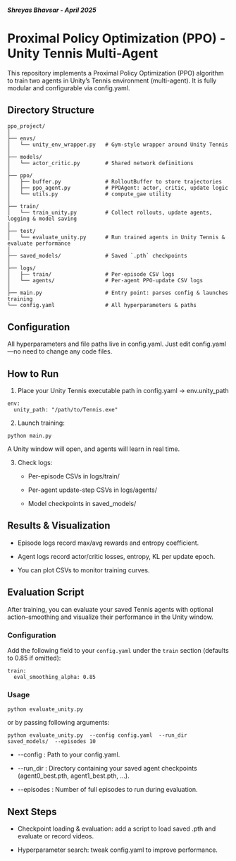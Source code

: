 
##### Shreyas Bhavsar - April 2025

# Proximal Policy Optimization (PPO) - Unity Tennis Multi-Agent
This repository implements a Proximal Policy Optimization (PPO) algorithm to train two agents in Unity’s Tennis environment (multi-agent). It is fully modular and configurable via config.yaml.

## Directory Structure
```
ppo_project/
│
├── envs/
│   └── unity_env_wrapper.py   # Gym-style wrapper around Unity Tennis
│
├── models/
│   └── actor_critic.py        # Shared network definitions
│
├── ppo/
│   ├── buffer.py              # RolloutBuffer to store trajectories
│   ├── ppo_agent.py           # PPOAgent: actor, critic, update logic
│   └── utils.py               # compute_gae utility
│
├── train/
│   └── train_unity.py         # Collect rollouts, update agents, logging & model saving
│
├── test/
│   └── evaluate_unity.py      # Run trained agents in Unity Tennis & evaluate performance
│
├── saved_models/              # Saved `.pth` checkpoints
│
├── logs/
│   ├── train/                 # Per-episode CSV logs
│   └── agents/                # Per-agent PPO-update CSV logs
│
├── main.py                    # Entry point: parses config & launches training
└── config.yaml                # All hyperparameters & paths
```


## Configuration

All hyperparameters and file paths live in config.yaml.
Just edit config.yaml—no need to change any code files.


## How to Run

1. Place your Unity Tennis executable path in config.yaml → env.unity_path

```
env:
  unity_path: "/path/to/Tennis.exe"
```

2. Launch training:

```
python main.py 
```

A Unity window will open, and agents will learn in real time.

3. Check logs:

	* Per-episode CSVs in logs/train/

	* Per-agent update-step CSVs in logs/agents/

	* Model checkpoints in saved_models/
	
	
## Results & Visualization

* Episode logs record max/avg rewards and entropy coefficient.

* Agent logs record actor/critic losses, entropy, KL per update epoch.

* You can plot CSVs to monitor training curves.


## Evaluation Script

After training, you can evaluate your saved Tennis agents with optional action–smoothing and visualize their performance in the Unity window.

### Configuration

Add the following field to your `config.yaml` under the `train` section (defaults to 0.85 if omitted):

```
train:
  eval_smoothing_alpha: 0.85   

```

### Usage

```
python evaluate_unity.py 
```

or by passing following arguments:

```
python evaluate_unity.py  --config config.yaml  --run_dir saved_models/  --episodes 10
```

* --config :
	Path to your config.yaml.

* --run_dir : 
	Directory containing your saved agent checkpoints (agent0_best.pth, agent1_best.pth, …).

* --episodes :
	Number of full episodes to run during evaluation.
	

## Next Steps

* Checkpoint loading & evaluation: add a script to load saved .pth and evaluate or record videos.

* Hyperparameter search: tweak config.yaml to improve performance.
